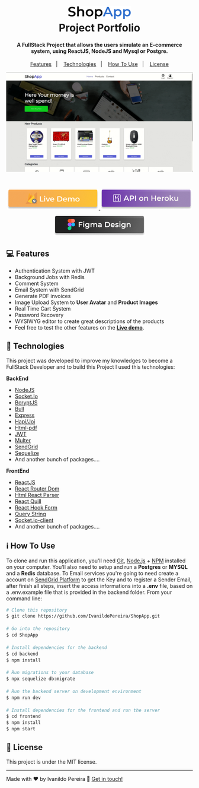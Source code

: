 <h1 align="center">
    <img alt="ShopApp" src="./github/ShopApp.png" />
    <br>
    Project Portfolio 
</h1>
<h4 align="center">
  A FullStack Project that allows the users simulate an E-commerce system, using ReactJS, NodeJS and Mysql or Postgre.
</h4>


<p align="center">
  <a href="#computer-features">Features</a>&nbsp;&nbsp;&nbsp;|&nbsp;&nbsp;&nbsp;
  <a href="#rocket-technologies">Technologies</a>&nbsp;&nbsp;&nbsp;|&nbsp;&nbsp;&nbsp;
  <a href="#information_source-how-to-use">How To Use</a>&nbsp;&nbsp;&nbsp;|&nbsp;&nbsp;&nbsp;
  <a href="#memo-license">License</a>
</p>

<p align="center">
  <img alt="Demo gif" src="./github/demo_video.gif" style="max-width:100%;">  
</p>

<br>
<p align="center">
  <a href="https://shopapp2020-75c0b.web.app/" target = "_blank" rel="nofollow">
    <img alt="Live Demo on Firebase Hosting" src="./github/livedemo_button.png" style="max-width:100%;">
  </a>
    <a href="https://shopapp2020.herokuapp.com/"  target = "_blank" rel="nofollow">
    <img alt="Demo on Heroku" src="./github/demo_button.png" style="max-width:100%;">
  </a>
</p>

<p align="center">
  <a href="https://www.figma.com/file/BJDo8X1kqJZTwTQ1ct5wQB/Mini-E-Commerce?node-id=40%3A2" target = "_blank" rel="nofollow">
    <img alt="Design of the project on figma" src="./github/figma_button.png" style="max-width:100%;">
  </a>
</p>

## :computer: Features

- Authentication System with JWT
- Background Jobs with Redis
- Comment System
- Email System with SendGrid
- Generate PDF invoices
- Image Upload System to **User Avatar** and **Product Images**
- Real Time Cart System
- Password Recovery
- WYSIWYG editor to create great descriptions of the products
- Feel free to test the other features on the [**Live demo**](https://shopapp2020-75c0b.web.app/).

## :rocket: Technologies

This project was developed to improve my knowledges to become a FullStack Developer and to build this Project I used this technologies:

**BackEnd**
- [NodeJS](https://nodejs.org)
- [Socket.Io](https://socket.io/)
- [BcryptJS](https://www.npmjs.com/package/bcrypt)
- [Bull](https://github.com/OptimalBits/bull)
- [Express](https://expressjs.com/)
- [Hapi/Joi](https://hapi.dev/tutorials/validation/?lang=en_US)
- [Html-pdf](https://www.npmjs.com/package/html-pdf)
- [JWT](https://jwt.io/)
- [Multer](https://www.npmjs.com/package/multer)
- [SendGrid](https://sendgrid.com/)
- [Sequelize](https://sequelize.org/)
- And another bunch of packages....


**FrontEnd**
- [ReactJS](https://reactjs.org/)
- [React Router Dom](https://reactrouter.com/)
- [Html React Parser](https://www.npmjs.com/package/html-react-parser)
- [React Quill](https://www.npmjs.com/package/react-quill)
- [React Hook Form](https://react-hook-form.com/)
- [Query String](https://www.npmjs.com/package/query-string)
- [Socket.io-client](https://socket.io/docs/client-api/)
- And another bunch of packages....

## :information_source: How To Use

To clone and run this application, you'll need [Git](https://git-scm.com), [Node.js][nodejs] + [NPM][npm] installed on your computer.
You'll also need to setup and run a **Postgres** or **MYSQL** and a **Redis** database. To Email services you're going to need create a account on [SendGrid Platform](https://sendgrid.com/) to get the Key and to register a Sender Email, after finish all steps, insert the access informations into a **.env** file, based on a .env.example file that is provided in the backend folder.
From your command line:

```bash
# Clone this repository
$ git clone https://github.com/IvanildoPereira/ShopApp.git

# Go into the repository
$ cd ShopApp

# Install dependencies for the backend
$ cd backend
$ npm install

# Run migrations to your database
$ npx sequelize db:migrate

# Run the backend server on development environment
$ npm run dev

# Install dependencies for the frontend and run the server
$ cd frontend
$ npm install
$ npm start
```

## :memo: License

This project is under the MIT license.

---

Made with ♥ by Ivanildo Pereira :wave: [Get in touch!](https://www.linkedin.com/in/ivanildopconceicao/)

[nodejs]: https://nodejs.org/
[npm]: https://www.npmjs.com/
